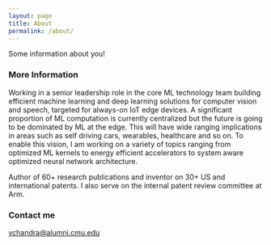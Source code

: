 ```yaml
---
layout: page
title: About
permalink: /about/
---
```


Some information about you!

### More Information

Working in a senior leadership role in the core ML technology team building efficient machine learning and deep learning solutions for computer vision and speech, targeted for always-on IoT edge devices. A significant proportion of ML computation is currently centralized but the future is going to be dominated by ML at the edge. This will have wide ranging implications in areas such as self driving cars, wearables, healthcare and so on. To enable this vision, I am working on a variety of topics ranging from optimized ML kernels to energy efficient accelerators to system aware optimized neural network architecture. 

Author of 60+ research publications and inventor on 30+ US and international patents. I also serve on the internal patent review committee at Arm.

### Contact me

[vchandra@alumni.cmu.edu](mailto:email@domain.com)
